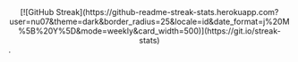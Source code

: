 
<div style="text-align:center" align="center">
[![GitHub Streak](https://github-readme-streak-stats.herokuapp.com?user=nu07&theme=dark&border_radius=25&locale=id&date_format=j%20M%5B%20Y%5D&mode=weekly&card_width=500)](https://git.io/streak-stats)
</div>.